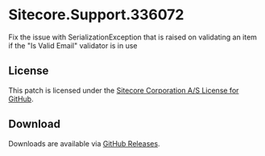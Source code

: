 # Sitecore.Support.336072
Fix the issue with SerializationException that is raised on validating an item if the &quot;Is Valid Email&quot; validator is in use

## License  
This patch is licensed under the [Sitecore Corporation A/S License for GitHub](https://github.com/sitecoresupport/Sitecore.Support.336072/blob/master/LICENSE).  

## Download  
Downloads are available via [GitHub Releases](https://github.com/sitecoresupport/Sitecore.Support.336072/releases).  
